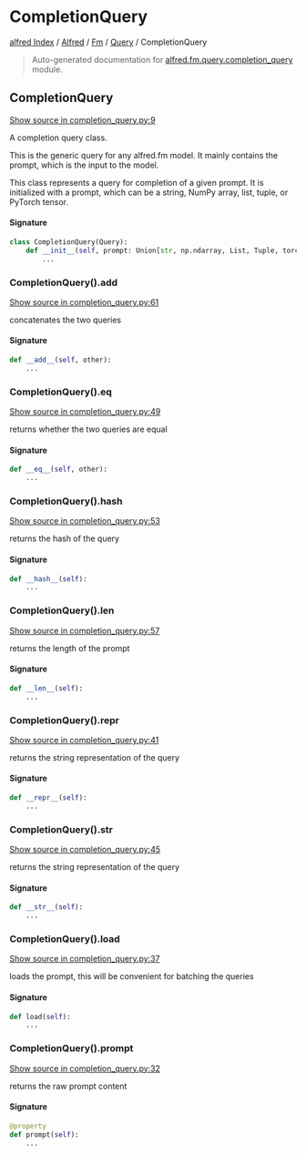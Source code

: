 # CompletionQuery

[alfred Index](../../../README.md#alfred-index) /
[Alfred](../../index.md#alfred) /
[Fm](../index.md#fm) /
[Query](./index.md#query) /
CompletionQuery

> Auto-generated documentation for [alfred.fm.query.completion_query](https://github.com/BatsResearch/alfred/blob/main/alfred/fm/query/completion_query.py) module.

## CompletionQuery

[Show source in completion_query.py:9](https://github.com/BatsResearch/alfred/blob/main/alfred/fm/query/completion_query.py#L9)

A completion query class.

This is the generic query for any alfred.fm model.
It mainly contains the prompt, which is the input to the model.

This class represents a query for completion of a given prompt.
It is initialized with a prompt, which can be a string, NumPy array,
list, tuple, or PyTorch tensor.

#### Signature

```python
class CompletionQuery(Query):
    def __init__(self, prompt: Union[str, np.ndarray, List, Tuple, torch.Tensor]):
        ...
```

### CompletionQuery().__add__

[Show source in completion_query.py:61](https://github.com/BatsResearch/alfred/blob/main/alfred/fm/query/completion_query.py#L61)

concatenates the two queries

#### Signature

```python
def __add__(self, other):
    ...
```

### CompletionQuery().__eq__

[Show source in completion_query.py:49](https://github.com/BatsResearch/alfred/blob/main/alfred/fm/query/completion_query.py#L49)

returns whether the two queries are equal

#### Signature

```python
def __eq__(self, other):
    ...
```

### CompletionQuery().__hash__

[Show source in completion_query.py:53](https://github.com/BatsResearch/alfred/blob/main/alfred/fm/query/completion_query.py#L53)

returns the hash of the query

#### Signature

```python
def __hash__(self):
    ...
```

### CompletionQuery().__len__

[Show source in completion_query.py:57](https://github.com/BatsResearch/alfred/blob/main/alfred/fm/query/completion_query.py#L57)

returns the length of the prompt

#### Signature

```python
def __len__(self):
    ...
```

### CompletionQuery().__repr__

[Show source in completion_query.py:41](https://github.com/BatsResearch/alfred/blob/main/alfred/fm/query/completion_query.py#L41)

returns the string representation of the query

#### Signature

```python
def __repr__(self):
    ...
```

### CompletionQuery().__str__

[Show source in completion_query.py:45](https://github.com/BatsResearch/alfred/blob/main/alfred/fm/query/completion_query.py#L45)

returns the string representation of the query

#### Signature

```python
def __str__(self):
    ...
```

### CompletionQuery().load

[Show source in completion_query.py:37](https://github.com/BatsResearch/alfred/blob/main/alfred/fm/query/completion_query.py#L37)

loads the prompt, this will be convenient for batching the queries

#### Signature

```python
def load(self):
    ...
```

### CompletionQuery().prompt

[Show source in completion_query.py:32](https://github.com/BatsResearch/alfred/blob/main/alfred/fm/query/completion_query.py#L32)

returns the raw prompt content

#### Signature

```python
@property
def prompt(self):
    ...
```



